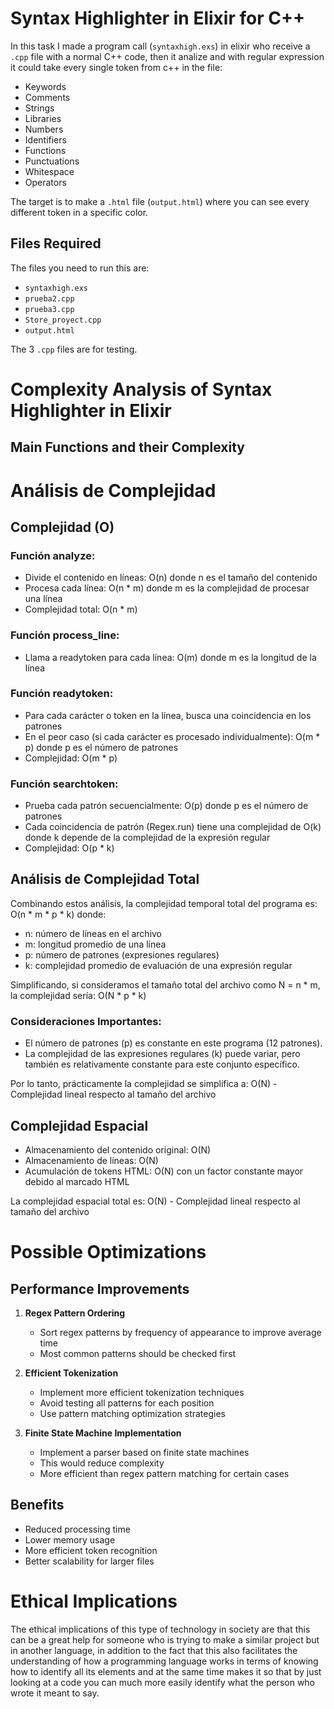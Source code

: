 # Syntax Highlighter in Elixir for C++

In this task I made a program call (`syntaxhigh.exs`) in elixir who receive a `.cpp` file with a normal C++ code, then it analize and with regular expression it could take every single token from c++ in the file:

- Keywords
- Comments
- Strings
- Libraries 
- Numbers 
- Identifiers
- Functions 
- Punctuations
- Whitespace 
- Operators

The target is to make a `.html` file (`output.html`) where you can see every different token in a specific color. 

## Files Required

The files you need to run this are: 
- `syntaxhigh.exs`
- `prueba2.cpp`
- `prueba3.cpp`
- `Store_proyect.cpp` 
- `output.html` 

The 3 `.cpp` files are for testing.

# Complexity Analysis of Syntax Highlighter in Elixir

## Main Functions and their Complexity

# Análisis de Complejidad

## Complejidad (O)

### Función analyze:
- Divide el contenido en líneas: O(n) donde n es el tamaño del contenido
- Procesa cada línea: O(n * m) donde m es la complejidad de procesar una línea
- Complejidad total: O(n * m)

### Función process_line:
- Llama a readytoken para cada línea: O(m) donde m es la longitud de la línea

### Función readytoken:
- Para cada carácter o token en la línea, busca una coincidencia en los patrones
- En el peor caso (si cada carácter es procesado individualmente): O(m * p) donde p es el número de patrones
- Complejidad: O(m * p)

### Función searchtoken:
- Prueba cada patrón secuencialmente: O(p) donde p es el número de patrones
- Cada coincidencia de patrón (Regex.run) tiene una complejidad de O(k) donde k depende de la complejidad de la expresión regular
- Complejidad: O(p * k)

## Análisis de Complejidad Total

Combinando estos análisis, la complejidad temporal total del programa es:
O(n * m * p * k) donde:

- n: número de líneas en el archivo
- m: longitud promedio de una línea
- p: número de patrones (expresiones regulares)
- k: complejidad promedio de evaluación de una expresión regular

Simplificando, si consideramos el tamaño total del archivo como N = n * m, la complejidad sería:
O(N * p * k)

### Consideraciones Importantes:
- El número de patrones (p) es constante en este programa (12 patrones).
- La complejidad de las expresiones regulares (k) puede variar, pero también es relativamente constante para este conjunto específico.

Por lo tanto, prácticamente la complejidad se simplifica a:
O(N) - Complejidad lineal respecto al tamaño del archivo

## Complejidad Espacial

- Almacenamiento del contenido original: O(N)
- Almacenamiento de líneas: O(N)
- Acumulación de tokens HTML: O(N) con un factor constante mayor debido al marcado HTML

La complejidad espacial total es:
O(N) - Complejidad lineal respecto al tamaño del archivo

# Possible Optimizations

## Performance Improvements

1. **Regex Pattern Ordering**
   - Sort regex patterns by frequency of appearance to improve average time
   - Most common patterns should be checked first

2. **Efficient Tokenization**
   - Implement more efficient tokenization techniques
   - Avoid testing all patterns for each position
   - Use pattern matching optimization strategies

3. **Finite State Machine Implementation**
   - Implement a parser based on finite state machines
   - This would reduce complexity
   - More efficient than regex pattern matching for certain cases

## Benefits

- Reduced processing time
- Lower memory usage
- More efficient token recognition
- Better scalability for larger files

# Ethical Implications

The ethical implications of this type of technology in society are that this can be a great help for someone who is trying to make a similar project but in another language, in addition to the fact that this also facilitates the understanding of how a programming language works in terms of knowing how to identify all its elements and at the same time makes it so that by just looking at a code you can much more easily identify what the person who wrote it meant to say.




